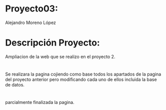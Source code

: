 ﻿# Proyecto03:
Alejandro Moreno López
# Descripción Proyecto:
Ampliacion de la web que se realizo en el proyecto 2.
#
Se realizara la pagina cojiendo como base todos los apartados de la pagina del proyecto anterior pero modificando cada uno de ellos incluida la base de datos.
#
parcialmente finalizada la pagina.